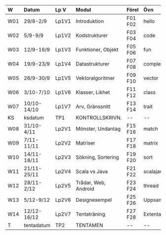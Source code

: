 | W   | Datum       | Lp V  | Modul                | Förel   | Övn       | Lab          |
|:----|:------------|:------|:---------------------|:--------|:----------|:-------------|
| W01 | 29/8-2/9    | Lp1V1 | Introduktion         | F01 F02 | hello     | textgame     |
| W02 | 5/9-9/9     | Lp1V2 | Kodstrukturer        | F03 F04 | code      | --           |
| W03 | 12/9-16/9   | Lp1V3 | Funktioner, Objekt   | F05 F06 | fun       | turtledraw   |
| W04 | 19/9-23/9   | Lp1V4 | Datastrukturer       | F07 F08 | complex   | files        |
| W05 | 26/9-30/9   | Lp1V5 | Vektoralgoritmer     | F09 F10 | vector    | cardgame     |
| W06 | 3/10-7/10   | Lp1V6 | Klasser, Likhet      | F11 F12 | class     | shapes       |
| W07 | 10/10-14/10 | Lp1V7 | Arv, Gränssnitt      | F13 F14 | trait     | turtlerace-T |
| KS  | ksdatum     | TP1   | KONTROLLSKRIVN.      | --      | --        | --           |
| W08 | 31/10-4/11  | Lp2V1 | Mönster, Undantag    | F15 F16 | match     | mandelbrot   |
| W09 | 7/11-11/11  | Lp2V2 | Matriser             | F17 F18 | matrix    | maze         |
| W10 | 14/11-18/11 | Lp2V3 | Sökning, Sortering   | F19 F20 | sort      | bank         |
| W11 | 21/11-25/11 | Lp2V4 | Scala vs Java        | F21 F22 | scalajava | scalajava-T  |
| W12 | 28/11-2/12  | Lp2V5 | Trådar, Web, Android | F23 F24 | thread    | life         |
| W13 | 5/12-9/12   | Lp2V6 | Designexempel        | F25 F26 | Uppsaml.  | Inl.Uppg.    |
| W14 | 12/12-16/12 | Lp2V7 | Tentaträning         | F27 F28 | Extenta   | --           |
| T   | tentadatum  | TP2   | TENTAMEN             | --      | --        | --           |